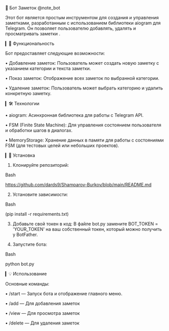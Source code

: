 📓 Бот Заметок @note_bot

Этот бот является простым инструментом для создания и управления заметками, разработанным с использованием библиотеки aiogram для Telegram. Он позволяет пользователю добавлять, удалять и просматривать заметки .

▎🚀 Функциональность

Бот предоставляет следующие возможности:

• Добавление заметок: Пользователь может создать новую заметку с указанием категории и текста заметки.

• Показ заметок: Отображение всех заметок по выбранной категории.

• Удаление заметок: Пользователь может выбрать категорию и удалить конкретную заметку.


▎🛠️ Технологии

• aiogram: Асинхронная библиотека для работы с Telegram API.

• FSM (Finite State Machine): Для управления состоянием пользователя и обработки шагов в диалогах.

• MemoryStorage: Хранение данных в памяти для работы с состояниями FSM (для тестовых целей или небольших проектов).

▎📝 Установка

1. Клонируйте репозиторий:
   
Bash

   https://github.com/dards9/Shamparov-Burkov/blob/main/README.md
   
   

2. Установите зависимости:
   
Bash

   (pip install -r requirements.txt)
   

3. Добавьте свой токен в код: 
   В файле bot.py замените BOT_TOKEN = 'YOUR_TOKEN' на ваш собственный токен, который можно получить у BotFather.

4. Запустите бота:
   
Bash

   python bot.py
   

▎💡 Использование

Основные команды:

• /start — Запуск бота и отображение главного меню.

• /add — Для добавления заметок

• /view — Для просмотра заметок 

• /delete — Для удаления заметок


